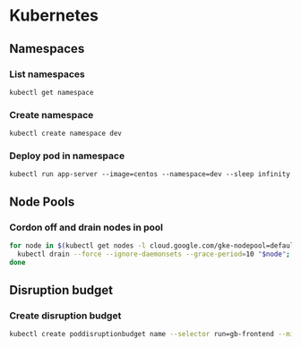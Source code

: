 # Kubernetes

## Namespaces

### List namespaces

`kubectl get namespace`

### Create namespace

`kubectl create namespace dev`

### Deploy pod in namespace

`kubectl run app-server --image=centos --namespace=dev --sleep infinity`

## Node Pools

### Cordon off and drain nodes in pool

```bash
for node in $(kubectl get nodes -l cloud.google.com/gke-nodepool=default-pool -o=name); do
  kubectl drain --force --ignore-daemonsets --grace-period=10 "$node";
done
```

## Disruption budget

### Create disruption budget

```bash
kubectl create poddisruptionbudget name --selector run=gb-frontend --min-available 4
```
